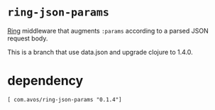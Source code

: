 # `ring-json-params`

[Ring](http://github.com/mmcgrana/ring) middleware that augments `:params` according to a parsed JSON request body.

This is a branch that use data.json and upgrade clojure to 1.4.0.

# dependency

    [ com.avos/ring-json-params "0.1.4"]
